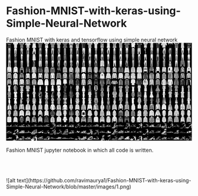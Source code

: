 # Fashion-MNIST-with-keras-using-Simple-Neural-Network
Fashion MNIST with keras and tensorflow using simple neural network
![alt text](https://github.com/ravimaurya1/Fashion-MNIST-with-keras-using-Simple-Neural-Network/blob/master/images/mnist.png)

Fashion MNIST jupyter notebook in which all code is written.

<br>
<br>
<br>
![alt text](https://github.com/ravimaurya1/Fashion-MNIST-with-keras-using-Simple-Neural-Network/blob/master/images/1.png)

